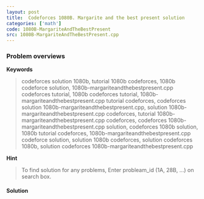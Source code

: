 ```yaml
---
layout: post
title:  Codeforces 1080B. Margarite and the best present solution
categories: ['math']
code: 1080B-MargariteAndTheBestPresent
src: 1080B-MargariteAndTheBestPresent.cpp
---
```

### **Problem overviews**

**Keywords**
> codeforces solution 1080b, tutorial 1080b codeforces, 1080b codeforce solution, 1080b-margariteandthebestpresent.cpp codeforces tutorial, 1080b codeforces tutorial, 1080b-margariteandthebestpresent.cpp tutorial codeforces, codeforces solution 1080b-margariteandthebestpresent.cpp, solution 1080b-margariteandthebestpresent.cpp codeforces, tutorial 1080b-margariteandthebestpresent.cpp codeforces, codeforces 1080b-margariteandthebestpresent.cpp solution, codeforces 1080b solution, 1080b tutorial codeforces, 1080b-margariteandthebestpresent.cpp codeforce solution, solution 1080b codeforces, solution codeforces 1080b, solution codeforces 1080b-margariteandthebestpresent.cpp

**Hint**
> To find solution for any problems, Enter probleam_id (1A, 28B, ...) on search box. 

#### **Solution**



